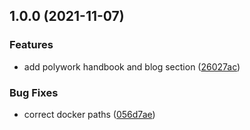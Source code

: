## 1.0.0 (2021-11-07)


### Features

* add polywork handbook and blog section ([26027ac](https://github.com/0-vortex/polywork-handbook/commit/26027acbf88e5c7fd45587db3f0aa00b07320f83))


### Bug Fixes

* correct docker paths ([056d7ae](https://github.com/0-vortex/polywork-handbook/commit/056d7ae90ccf2ddf017b962d261449515bfc3797))
